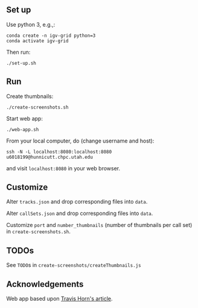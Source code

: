 ## Set up

Use python 3, e.g.,: 
```
conda create -n igv-grid python=3
conda activate igv-grid
```
Then run: 
```
./set-up.sh 
```

## Run  

Create thumbnails:

```
./create-screenshots.sh
```

Start web app:
```
./web-app.sh
```
From your local computer, do (change username and host):
```
ssh -N -L localhost:8080:localhost:8080 u6018199@hunnicutt.chpc.utah.edu
```
and visit `localhost:8080` in your web browser. 

## Customize 

Alter `tracks.json` and drop corresponding files into `data`. 

Alter `callSets.json` and drop corresponding files into `data`. 

Customize `port` and `number_thumbnails` (number of thumbnails per call set) in `create-screenshots.sh`.

## TODOs

See `TODO`s in `create-screenshots/createThumbnails.js`

## Acknowledgements

Web app based upon [Travis Horn's article](https://travishorn.com/creating-a-photo-gallery-with-vue-css-grid-3e0a3dd25285).

